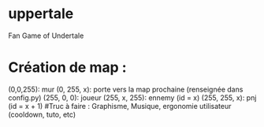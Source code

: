 # uppertale
Fan Game of Undertale

# Création de map : 
(0,0,255): mur
(0, 255, x): porte vers la map prochaine (renseignée dans config.py)
(255, 0, 0): joueur
(255, x, 255): ennemy (id = x)
(255, 255, x): pnj (id = x + 1)
#Truc à faire :
Graphisme, Musique, ergonomie utilisateur (cooldown, tuto, etc)

